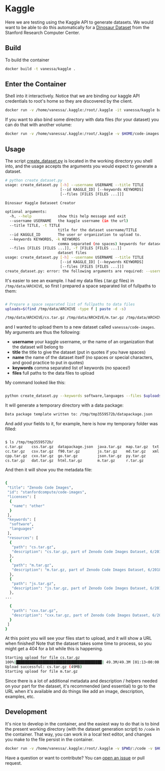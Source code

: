 # Kaggle

Here we are testing using the Kaggle API to generate datasets. We would want to
be able to do this automatically for a [Dinosaur Dataset](https://vsoch.github.io/datasets)
from the Stanford Research Computer Center.

## Build

To build the container

```bash
docker build -t vanessa/kaggle .
```

## Enter the Container

Shell into it interactively. Notice that we are binding our kaggle API credentials
to root's home so they are discovered by the client.

```bash
docker run -v /home/vanessa/.kaggle:/root/.kaggle -it vanessa/kaggle bash
```

If you want to also bind some directory with data files (for your dataset) you can do that
with another volume:

```bash
docker run -v /home/vanessa/.kaggle:/root/.kaggle -v $HOME/code-images:/tmp/data -it vanessa/kaggle bash
```

## Usage
The script [create_dataset.py](create_dataset.py) is located in the working directory
you shell into, and the usage accepts the arguments you would expect to generate 
a dataset.

```bash
# python create_dataset.py 
usage: create_dataset.py [-h] --username USERNAME --title TITLE
                         [--id KAGGLE_ID] [--keywords KEYWORDS]
                         [--files [FILES [FILES ...]]]

Dinosaur Kaggle Dataseet Creator

optional arguments:
  -h, --help            show this help message and exit
  --username USERNAME   the kaggle username (in the url)
  --title TITLE, -t TITLE
                        title for the dataset username/TITLE
  --id KAGGLE_ID        The user or organization to upload to.
  --keywords KEYWORDS, -k KEYWORDS
                        comma separated (no spaces) keywords for dataset
  --files [FILES [FILES ...]], -f [FILES [FILES ...]]
                        dataset files
usage: create_dataset.py [-h] --username USERNAME --title TITLE
                         [--id KAGGLE_ID] [--keywords KEYWORDS]
                         [--files [FILES [FILES ...]]]
create_dataset.py: error: the following arguments are required: --username, --title/-t
```

It's easier to see an example. I had my data files (.tar.gz files) in `/tmp/data/ARCHIVE`,
so first I prepared a space separated list of fullpaths to them:

```bash

# Prepare a space separated list of fullpaths to data files
uploads=$(find /tmp/data/ARCHIVE -type f | paste -d -s)

/tmp/data/ARCHIVE/cs.tar.gz /tmp/data/ARCHIVE/m.tar.gz /tmp/data/ARCHIVE/js.tar.gz /tmp/data/ARCHIVE/md.tar.gz /tmp/data/ARCHIVE/map.tar.gz /tmp/data/ARCHIVE/css.tar.gz /tmp/data/ARCHIVE/go.tar.gz /tmp/data/ARCHIVE/json.tar.gz /tmp/data/ARCHIVE/r.tar.gz /tmp/data/ARCHIVE/html.tar.gz /tmp/data/ARCHIVE/cc.tar.gz /tmp/data/ARCHIVE/txt.tar.gz /tmp/data/ARCHIVE/csv.tar.gz /tmp/data/ARCHIVE/c.tar.gz /tmp/data/ARCHIVE/f90.tar.gz /tmp/data/ARCHIVE/xml.tar.gz /tmp/data/ARCHIVE/java.tar.gz /tmp/data/ARCHIVE/dat.tar.gz /tmp/data/ARCHIVE/cpp.tar.gz /tmp/data/ARCHIVE/py.tar.gz /tmp/data/ARCHIVE/create_archives.sh.tar.gz /tmp/data/ARCHIVE/cxx.tar.gz

```

and I wanted to upload them to a new dataset called `vanessa/code-images`. My arguments are thus the following:

 - **username** your kaggle username, or the name of an organization that the dataset will belong to
 - **title** the title to give the dataset (put in quotes if you have spaces)
 - **name** the name of the dataset itself (no spaces or special characters, and good practice to put in quotes)
 - **keywords** comma separated list of keywords (no spaces!)
 - **files** full paths to the data files to upload

My command looked like this:

```bash

python create_dataset.py --keywords software,languages --files $uploads --title "Zenodo Code Images" --name "code-images" --username stanfordcompute

```

It will generate a temporary directory with a data package:

```bash
Data package template written to: /tmp/tmp3559572b/datapackage.json
```

And add your fields to it, for example, here is how my temporary folder was filled:


```bash

$ ls /tmp/tmp3559572b/
c.tar.gz    css.tar.gz  datapackage.json  java.tar.gz  map.tar.gz  txt.tar.gz
cc.tar.gz   csv.tar.gz  f90.tar.gz        js.tar.gz    md.tar.gz   xml.tar.gz
cpp.tar.gz  cxx.tar.gz  go.tar.gz         json.tar.gz  py.tar.gz
cs.tar.gz   dat.tar.gz  html.tar.gz       m.tar.gz     r.tar.gz

```

And then it will show you the metadata file:

```bash

{
 "title": "Zenodo Code Images",
 "id": "stanfordcompute/code-images",
 "licenses": [
  {
   "name": "other"
  }
 ],
 "keywords": [
  "software",
  "languages"
 ],
 "resources": [
  {
   "path": "cs.tar.gz",
   "description": "cs.tar.gz, part of Zenodo Code Images Dataset, 6/2018, MIT License"
  },
  {
   "path": "m.tar.gz",
   "description": "m.tar.gz, part of Zenodo Code Images Dataset, 6/2018, MIT License"
  },
  {
   "path": "js.tar.gz",
   "description": "js.tar.gz, part of Zenodo Code Images Dataset, 6/2018, MIT License"
  },
...

  {
   "path": "cxx.tar.gz",
   "description": "cxx.tar.gz, part of Zenodo Code Images Dataset, 6/2018, MIT License"
  }
 ]
}


```

At this point you will see your files start to upload, and it will show a URL when finished!
Note that the dataset takes some time to process, so you might get a 404 for a bit while this
is happening.

```bash
Starting upload for file cs.tar.gz
100%|███████████████████████████████████████| 49.3M/49.3M [01:13<00:00, 708kB/s]
Upload successful: cs.tar.gz (49MB)
Starting upload for file m.tar.gz
```

Since there is a lot of additional metadata and description / helpers needed on your
part for the dataset, it's recommended (and essential) to go to the URL when it's available
and do things like add an image, description, examples, etc.

## Development
It's nice to develop in the container, and the easiest way to do that is to bind the 
present working directory (with the dataset generation script) to `/code` in the container.
That way, you can work in a local text editor, and changes you make to the file persist
in the container.

```bash
docker run -v /home/vanessa/.kaggle:/root/.kaggle -v $PWD/:/code -v $HOME/code-images:/tmp/data -it vanessa/kaggle bash
```

Have a question or want to contribute? You can [open an issue](https://www.github.com/vsoch/kaggle/issues) or 
pull request.
